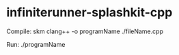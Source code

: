 # infiniterunner-splashkit-cpp

Compile:
skm clang++ -o programName ./fileName.cpp

Run:
./programName

